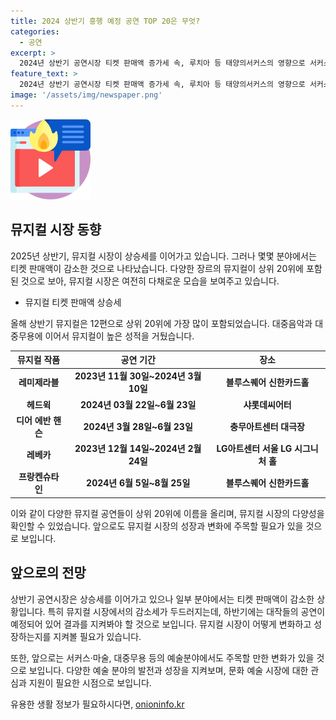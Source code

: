 ```yaml
---
title: 2024 상반기 흥행 예정 공연 TOP 20은 무엇?
categories:
  - 공연
excerpt: >
  2024년 상반기 공연시장 티켓 판매액 증가세 속, 루치아 등 태양의서커스의 영향으로 서커스·마술 분야 큰 성장. 반면 대중음악, 뮤지컬은 판매액 감소. 상위 20편 공연 중 뮤지컬 12편으로 가장 많았으며, 서울에서 대부분 열렸고 아이돌 공연이 많았던 점 주목. 하반기에는 높은 기대치로 뮤지컬 대작들 예정. 하지만 전반기 결과가 일시적인지 주목. 전체 상황은 발간자료 확인 필요. (총 149자)
feature_text: >
  2024년 상반기 공연시장 티켓 판매액 증가세 속, 루치아 등 태양의서커스의 영향으로 서커스·마술 분야 큰 성장. 반면 대중음악, 뮤지컬은 판매액 감소. 상위 20편 공연 중 뮤지컬 12편으로 가장 많았으며, 서울에서 대부분 열렸고 아이돌 공연이 많았던 점 주목. 하반기에는 높은 기대치로 뮤지컬 대작들 예정. 하지만 전반기 결과가 일시적인지 주목. 전체 상황은 발간자료 확인 필요. (총 149자)
image: '/assets/img/newspaper.png'
---
```


<p><img src="/assets/img/news.png" alt="rentncar 속보" /></p>

<h2 data-ke-size="size26">뮤지컬 시장 동향</h2>

<p data-ke-size="size16">2025년 상반기, 뮤지컬 시장이 상승세를 이어가고 있습니다. 그러나 몇몇 분야에서는 티켓 판매액이 감소한 것으로 나타났습니다. 다양한 장르의 뮤지컬이 상위 20위에 포함된 것으로 보아, 뮤지컬 시장은 여전히 다채로운 모습을 보여주고 있습니다.</p>

<ul>
<li>뮤지컬 티켓 판매액 상승세</li>
</ul>

<p data-ke-size="size16">올해 상반기 뮤지컬은 12편으로 상위 20위에 가장 많이 포함되었습니다. 대중음악과 대중무용에 이어서 뮤지컬이 높은 성적을 거뒀습니다.</p>

<table>
<thead>
<tr>
<th scope="col"><b>뮤지컬 작품</b></th>
<th scope="col"><b>공연 기간</b></th>
<th scope="col"><b>장소</b></th>
</tr>
</thead>
<tbody>
<tr>
<td style="text-align: center; height: 17px;"><b>레미제라블</b></td>
<td style="text-align: center; height: 17px;"><b>2023년 11월 30일~2024년 3월 10일</b></td>
<td style="text-align: center; height: 17px;"><b>블루스퀘어 신한카드홀</b></td>
</tr>
<tr>
<td style="text-align: center; height: 17px;"><b>헤드윅</b></td>
<td style="text-align: center; height: 17px;"><b>2024년 03월 22일~6월 23일</b></td>
<td style="text-align: center; height: 17px;"><b>샤롯데씨어터</b></td>
</tr>
<tr>
<td style="text-align: center; height: 17px;"><b>디어 에반 핸슨</b></td>
<td style="text-align: center; height: 17px;"><b>2024년 3월 28일~6월 23일</b></td>
<td style="text-align: center; height: 17px;"><b>충무아트센터 대극장</b></td>
</tr>
<tr>
<td style="text-align: center; height: 17px;"><b>레베카</b></td>
<td style="text-align: center; height: 17px;"><b>2023년 12월 14일~2024년 2월 24일</b></td>
<td style="text-align: center; height: 17px;"><b>LG아트센터 서울 LG 시그니처 홀</b></td>
</tr>
<tr>
<td style="text-align: center; height: 17px;"><b>프랑켄슈타인</b></td>
<td style="text-align: center; height: 17px;"><b>2024년 6월 5일~8월 25일</b></td>
<td style="text-align: center; height: 17px;"><b>블루스퀘어 신한카드홀</b></td>
</tr>
</tbody>
</table>

<p data-ke-size="size16">이와 같이 다양한 뮤지컬 공연들이 상위 20위에 이름을 올리며, 뮤지컬 시장의 다양성을 확인할 수 있었습니다. 앞으로도 뮤지컬 시장의 성장과 변화에 주목할 필요가 있을 것으로 보입니다.</p>

<h2 data-ke-size="size26">앞으로의 전망</h2>

<p data-ke-size="size16">상반기 공연시장은 상승세를 이어가고 있으나 일부 분야에서는 티켓 판매액이 감소한 상황입니다. 특히 뮤지컬 시장에서의 감소세가 두드러지는데, 하반기에는 대작들의 공연이 예정되어 있어 결과를 지켜봐야 할 것으로 보입니다. 뮤지컬 시장이 어떻게 변화하고 성장하는지를 지켜볼 필요가 있습니다.</p>

<p data-ke-size="size16">또한, 앞으로는 서커스·마술, 대중무용 등의 예술분야에서도 주목할 만한 변화가 있을 것으로 보입니다. 다양한 예술 분야의 발전과 성장을 지켜보며, 문화 예술 시장에 대한 관심과 지원이 필요한 시점으로 보입니다.</p>
유용한 생활 정보가 필요하시다면, <a href="https://onioninfo.kr" rel="dofollow">onioninfo.kr</a>


